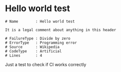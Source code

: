 # Hello world test

```
# Name        : Hello world test

It is a legal comment about anything in this header

# FailureType : Divide by zero
# ErrorType   : Programming error
# Source      : Wikipedia
# CodeType    : Artificial
# Lines       : 4
```

Just a test to check if CI works correctly